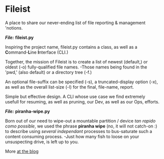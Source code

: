 # Fileist
A place to share our never-ending list of file reporting &amp; management 'notions.

***File:*** __fileist.py__

Inspiring the project name, fileist.py contains a class, as well as a **C**ommand-**L**ine **I**nterface (CLI.)

Together, the mission of Fileist is to create a list of newest (default,) or oldest (-o) fully-qualified file names. -Those names being found in the 'pwd,' (also default) or a directory tree (-f.) 

An optional file-suffix can be specified (-s), a truncated-display option (-x), as well as the overall list-size (-l) for the final, file-name, report.

Simple but effective design. A CLI whose use case we find extremely usefull for resuming, as well as pruning, our Dev, as well as our Ops, efforts.

***File:*** __piranha-wipe.py__

Born out of our need to wipe-out a mountable partition / device _tan rapido como possible_, we used the phrase **piranha wipe** (no, it will not catch-on :) to describe using _several independant_ processes to bus-saturate such a content consuming process. -Just how many fish to loose on your unsuspecting drive, is left up to you.

More [at the blog](http://soft9000.com/blog9000/index.php?entry=Return-of-the-Piranha-...-%27Vipers?)
